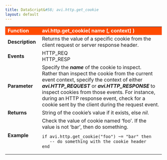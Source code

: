 ```yaml
---
title: DataScript&#58; avi.http.get_cookie
layout: default
---
```

<table class="table table-hover"> 
 <tbody> 
  <tr bgcolor="ff4b00"> 
   <td width="100"> <font size="3" color="white"><strong>Function</strong></font> </td> 
   <td width="600"><font color="white"><b>avi.http.get_cookie( name [, context] )</b></font></td> 
  </tr> 
  <tr> 
   <td width="100"> <font size="3"><strong>Description</strong></font> </td> 
   <td width="600">Returns the value of a specific cookie from the client request or server response header.</td> 
  </tr> 
  <tr> 
   <td width="100"> <font size="3"><strong>Events</strong></font> </td> 
   <td width="600">HTTP_REQ<br> HTTP_RESP</td> 
  </tr> 
  <tr> 
   <td width="100"> <font size="3"><strong>Parameter</strong></font> </td> 
   <td width="600">Specify the <strong><em>name</em> </strong>of the cookie to inspect.<br> Rather than inspect the cookie from the current event context, specify the context of either <strong><em>avi.HTTP_REQUEST</em></strong> or <strong><em>avi.HTTP_RESPONSE</em></strong> to inspect cookies from those events.  For instance, during an HTTP response event, check for a cookie sent by the client during the request event.</td> 
  </tr> 
  <tr> 
   <td width="100"> <font size="3"><strong>Returns</strong></font> </td> 
   <td width="600">String of the cookie’s value if it exists, else <em>nil</em>.</td> 
  </tr> 
  <tr> 
   <td width="100"> <font size="3"><strong>Example</strong></font> </td> 
   <td width="600">Check the value of cookie named ‘foo’. If the value is not ‘bar’, then do something.<br> 
    <!-- Crayon Syntax Highlighter v2.7.1 --> <pre><code class="language-lua">if avi.http.get_cookie("foo") ~= "bar" then
   -- do something with the cookie header
end</code></pre> 
    <!-- [Format Time: 0.0017 seconds] --> </td> 
  </tr> 
 </tbody> 
</table>